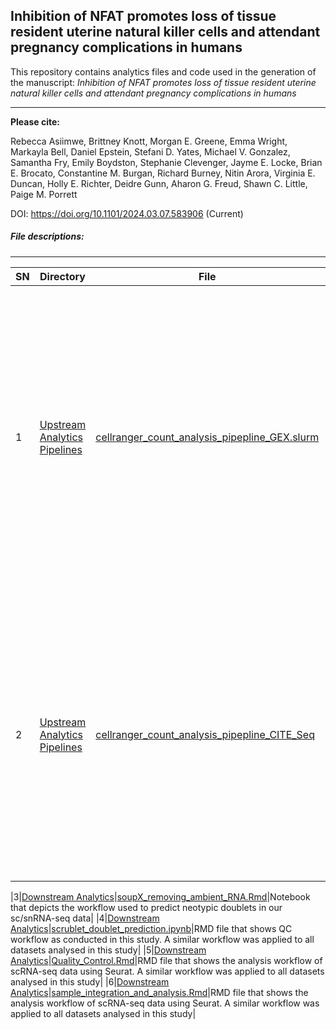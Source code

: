 ## Inhibition of NFAT promotes loss of tissue resident uterine natural killer cells and attendant pregnancy complications in humans

This repository contains analytics files and code used in the generation of the manuscript: *Inhibition of NFAT promotes loss of tissue resident uterine natural killer cells and attendant pregnancy complications in humans*
&nbsp;

-------------------------
**Please cite:**

Rebecca Asiimwe, Brittney Knott, Morgan E. Greene, Emma Wright, Markayla Bell, Daniel Epstein, Stefani D. Yates, Michael V. Gonzalez, Samantha Fry, Emily Boydston, Stephanie Clevenger, Jayme E. Locke, Brian E. Brocato, Constantine M. Burgan, Richard Burney, Nitin Arora, Virginia E. Duncan, Holly E. Richter, Deidre Gunn, Aharon G. Freud, Shawn C. Little, Paige M. Porrett

DOI: https://doi.org/10.1101/2024.03.07.583906 (Current)

<!---
Script in the ["HC_UTx_preprocessing.Rmd"](https://github.com/PorrettLab/Role-of-NFAT-in-uterine-NK-cell-tissue-residency/blob/main/HC_UTx_preprocessing.Rmd) file outlines preprocessing and quality control meassures applied to the 6 health control and 5 uterine transplant datasets utilized in this manuscript.
--->

##### File descriptions:
-------------------------

| **SN** | **Directory** | **File**   | **Description** |
|----------------|------------|------------|------------|
|1|[Upstream Analytics Pipelines](https://github.com/PorrettLab/Role-of-NFAT-in-uterine-NK-cell-tissue-residency/tree/main/Upstream%20Analytics%20Pipelines)|[cellranger_count_analysis_pipepline_GEX.slurm](https://github.com/PorrettLab/Role-of-NFAT-in-uterine-NK-cell-tissue-residency/blob/main/Upstream%20Analytics%20Pipelines/cellranger_count_analysis_pipepline_GEX.slurm)|This file provides an example on how cellranger count was conducted to preprocess GEX FASTQ files, align reads to the human reference genome and construct count matrices (both row and filtered) for further downstream analysis|
|2|[Upstream Analytics Pipelines](https://github.com/PorrettLab/Role-of-NFAT-in-uterine-NK-cell-tissue-residency/tree/main/Upstream%20Analytics%20Pipelines)|[cellranger_count_analysis_pipepline_CITE_Seq](https://github.com/PorrettLab/Role-of-NFAT-in-uterine-NK-cell-tissue-residency/tree/main/Upstream%20Analytics%20Pipelines/cellranger_count_analysis_pipepline_CITE_Seq)|This directory contains key files and an example on how cellranger count was conducted to preprocess CITE-Seq FASTQ files, align and filter reads and construct count matrices for further downstream analysis|

|3|[Downstream Analytics](https://github.com/PorrettLab/Role-of-NFAT-in-uterine-NK-cell-tissue-residency/tree/main/Downstream%20Analytics)|[soupX_removing_ambient_RNA.Rmd](https://github.com/PorrettLab/Role-of-NFAT-in-uterine-NK-cell-tissue-residency/blob/main/Downstream%20Analytics/soupX_removing_ambient_RNA.Rmd)|Notebook that depicts the workflow used to predict neotypic doublets in our sc/snRNA-seq data|
|4|[Downstream Analytics](https://github.com/PorrettLab/Role-of-NFAT-in-uterine-NK-cell-tissue-residency/tree/main/Downstream%20Analytics)|[scrublet_doublet_prediction.ipynb](https://github.com/PorrettLab/Role-of-NFAT-in-uterine-NK-cell-tissue-residency/blob/main/Downstream%20Analytics/scrublet_doublet_prediction.ipynb)|RMD file that shows QC workflow as conducted in this study. A similar workflow was applied to all datasets analysed in this study|
|5|[Downstream Analytics](https://github.com/PorrettLab/Role-of-NFAT-in-uterine-NK-cell-tissue-residency/tree/main/Downstream%20Analytics)|[Quality_Control.Rmd](https://github.com/PorrettLab/Role-of-NFAT-in-uterine-NK-cell-tissue-residency/blob/main/Downstream%20Analytics/Quality_Control.Rmd)|RMD file that shows the analysis workflow of scRNA-seq data using Seurat. A similar workflow was applied to all datasets analysed in this study|
|6|[Downstream Analytics](https://github.com/PorrettLab/Role-of-NFAT-in-uterine-NK-cell-tissue-residency/tree/main/Downstream%20Analytics)|[sample_integration_and_analysis.Rmd](https://github.com/PorrettLab/Role-of-NFAT-in-uterine-NK-cell-tissue-residency/blob/main/Downstream%20Analytics/sample_integration_and_analysis.Rmd)|RMD file that shows the analysis workflow of scRNA-seq data using Seurat. A similar workflow was applied to all datasets analysed in this study|



<!---

##### File descriptions:
-------------------------

| **SN** | **Directory** | **File**   | **Description** |
|----------------|------------|------------|------------|
|1||||
|2||||
|3||||
|4||||
--->

